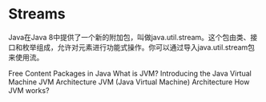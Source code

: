 # Streams

Java在Java 8中提供了一个新的附加包，叫做java.util.stream。这个包由类、接口和枚举组成，允许对元素进行功能式操作。你可以通过导入java.util.stream包来使用流。                                                                                                   

<ResourceGroupTitle>Free Content</ResourceGroupTitle>
<BadgeLink colorScheme='blue' badgeText='Official Site' href='https://docs.oracle.com/javase/8/docs/api/java/lang/Package.html'>Packages in Java</BadgeLink>
<BadgeLink colorScheme='yellow' badgeText='Read' href='https://www.javatpoint.com/jvm-java-virtual-machine'>What is JVM?</BadgeLink>
<BadgeLink colorScheme='yellow' badgeText='Read' href='https://www.infoworld.com/article/3272244/what-is-the-jvm-introducing-the-java-virtual-machine.html'>Introducing the Java Virtual Machine</BadgeLink>
<BadgeLink colorScheme='yellow' badgeText='Read' href='https://www.geeksforgeeks.org/jvm-works-jvm-architecture/'>JVM Architecture</BadgeLink>
<BadgeLink colorScheme='yellow' badgeText='Read' href='https://www.javatpoint.com/jvm-java-virtual-machine'>JVM (Java Virtual Machine) Architecture</BadgeLink>
<BadgeLink badgeText='Watch' href='https://youtu.be/G1ubVOl9IBw'>How JVM works?</BadgeLink>
